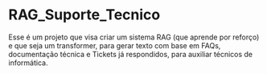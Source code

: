 # RAG_Suporte_Tecnico
Esse é um projeto que visa criar um sistema RAG (que aprende por reforço) e que seja um transformer, para gerar texto com base em FAQs, documentação técnica e Tickets já respondidos, para auxiliar técnicos de informática. 
